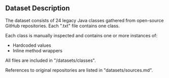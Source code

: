 ## Dataset Description

The dataset consists of 24 legacy Java classes gathered from open-source GitHub repositories. 
Each ".txt" file contains one class.

Each class is manually inspected and contains one or more instances of:
- Hardcoded values
- Inline method wrappers

All files are included in "/datasets/classes".

References to original repositories are listed in "datasets/sources.md".